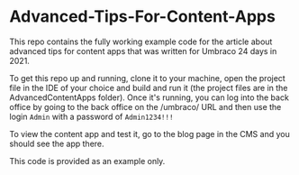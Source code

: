 # Advanced-Tips-For-Content-Apps
This repo contains the fully working example code for the article about advanced tips for content apps that was written for Umbraco 24 days in 2021.

To get this repo up and running, clone it to your machine, open the project file in the IDE of your choice and build and run it (the project files are in the AdvancedContentApps folder). Once it's running, you can log into the back office by going to the back office on the /umbraco/ URL and then use the login `Admin` with a password of `Admin1234!!!`

To view the content app and test it, go to the blog page in the CMS and you should see the app there.

This code is provided as an example only.
